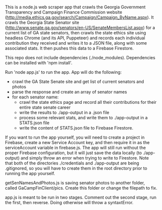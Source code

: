 This is a node.js web scraper app that crawls the Georgia Government Transparency and Campaign Finance Commission website (http://media.ethics.ga.gov/search/Campaign/Campaign_ByName.aspx). It crawls the Georgia State Senator site (http://www.senate.ga.gov/senators/en-US/SenateMembersList.aspx) for a current list of GA state senators, then crawls the state ethics site using headless Chrome (and its API, Puppeteer) and records each individual contribution they received and writes it to a JSON file, along with some associated stats. It then pushes this data to a Firebase Firestore.

This repo does not include dependencies (./node_modules). Dependencies can be installed with 'npm install'.

Run 'node app.js' to run the app. App will do the following:

- crawl the GA State Senate site and get list of current senators and photos
- parse the response and create an array of senator names
- for each senator name:
  - crawl the state ethics page and record all their contributions for their entire state senate career
  - write the results to ./app-output in a .json file
  - process some relevant stats, and write them to ./app-output in a STATS.json file
  - write the content of STATS.json file to Firebase Firestore.

If you want to run the app yourself, you will need to create a project in Firebase, create a new Service Account key, and then require it in as the serviceAccount variable in firebase.js. The app will still run without the proper Firebase configuration, but it will just save the data locally (to ./app-output) and simply throw an error when trying to write to Firestore. Note that both of the directories ./credentials and ./app-output are being .gitignored, so you will have to create them in the root directory prior to running the app yourself.

getSenNamesAndPhotos.js is saving senator photos to another folder, called GaCampFinClient/pics. Create this folder or change the filepath to fix.

app.js is meant to be run in two stages. Comment out the second stage, run the first, then reverse. Doing otherwise will throw a syntaxtError.
